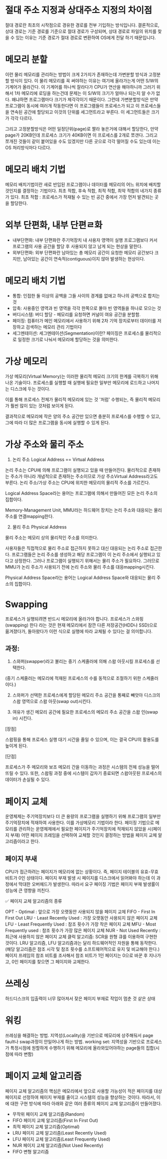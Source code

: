 # 절대 주소 지정과 상대주소 지정의 차이점
절대 경로란 최초의 시작점으로 경유한 경로를 전부 기입하는 방식입니다.
결론적으로, 상대 경로는 기준 경로를 기준으로 절대 경로가 구성되며,  상대 경로로 파일의 위치를 찾을 수 있는 이유는 기준 경로가 절대 경로로 변환하여 OS에게 전달 하기 때문입니다.
# 메모리 분할  
이런 물리 메모리를 관리하는 방법이 크게 2가지가 존재하는데 가변분할 방식과 고정분할 방식이 있다. 이 물리 메모리를 꼭 써야하는 이유는 여기에 올라가는게 어떤 S/W의 기계어가 올라간다. 이 기계어를 하나씩 잘라다가 CPU가 연산을 해야하니까 그러기 위해서 1차 메모리에 로딩을 하는건데 문제는 이 S/W의 크기가 얼마나 되는지 알 수가 없다. 왜냐하면 프로그램마다 크기가 제각각이기 때문이다. 그런데 가변분할방식은 만약 프로그램이 동시에 여러개 작동한다면 이 프로그램들이 프로세스가 되고 이 프로세스들을 연속된 공간에 할당되고 이것의 단위를 세그먼트라고 부른다. 이 세그먼트들은 크기가 각각 다르다.

그리고 고정분할방식은 어떤 일정단위(page)로 짤라 놓은거에 대해서 할당한다, 만약 page가 20KB인데 프로세스 크기가 40KB이면 이 프로세스를 2개로 쪼갠다. 그리고 쪼개진 것들이 같이 붙어있을 수도 있겠지만 다른 곳으로 각각 떨어질 수도 있는데 이는 OS 처리방식마다 다르다.

# 메모리 배치 기법
메모리 배치기법이란 새로 반입된 프로그램이나 데이터를 메모리의 어느 위치에 배치할 것인지를 결정하는 기법이다. 최초 적합, 후속 적합, 최적 적합, 최악 적합의 네가지 종류가 있다. 최초 적합 : 프로세스가 적재될 수 있는 빈 공간 중에서 가장 먼저 발견되는 곳을 할당한다.
# 외부 단편화, 내부 단편ㄹ화
- 내부단편화: 내부 단편화란 주기억장치 내 사용자 영역이 실행 프로그램보다 커서 프로그램의 사용 공간을 할당 후 사용되지 않고 남게 되는 현상을 말한다. 
- 외부단편화: 외부 단편화란 남아있는 총 메모리 공간이 요청한 메모리 공간보다 크지만, 남아있는 공간이 연속적(contiguous)이지 않아 발생하는 현상이다.
# 메모리 배치 기법
- 통합: 인접한 둘 이상의 공백을 그들 사이의 경계를 없애고 하나의 공백으로 합치는 것
- 압축: 사용중인 영역과 빈 영역을 각각 한쪽으로 몰아 빈 영역들을 하나로 모으는 것
- 버디시스템: 버디 할당 - 메모리를 요청하면 커널이 여유 공간을 분할함.
- 페이징:  컴퓨터가 메인 메모리에서 사용하기 위해 2차 기억 장치로부터 데이터를 저장하고 검색하는 메모리 관리 기법이다
- 세그멘테이션: 세그멘테이션(Segmentation)이란? 페이징은 프로세스를 물리적으로 일정한 크기로 나눠서 메모리에 할당하는 것을 의미한다.
# 가상 메모리
가상 메모리(Virtual Memory)는 이러한 물리적 메모리 크기의 한계를 극복하기 위해 나온 기술이다. 프로세스를 실행할 때 실행에 필요한 일부만 메모리에 로드하고 나머지는 디스크에 두는 것이다.

이를 통해 프로세스 전체가 물리적 메모리에 있는 것 '처럼' 수행되는, 즉 물리적 메모리가 훨씬 많이 있는 것처럼 보이게 된다.

결과적으로 메모리에 작은 양의 주소 공간만 있으면 충분히 프로세스를 수행할 수 있고, 그에 따라 더 많은 프로그램을 동시에 실행할 수 있게 된다. 

 
# 가상 주소와 물리 주소
1. 논리 주소 Logical Address == Virtual Address

논리 주소는 CPU에 의해 프로그램이 실행되고 있을 때 만들어진다. 물리적으로 존재하는 주소가 아니라 개념적으로 존재하는 주소이므로 가상 주소Virtual Address라고도 부른다. 논리 주소/가상 주소는 CPU에 위치한 메모리의 물리적 주소를 가르킨다.

Logical Address Space라는 용어는 프로그램에 의해서 만들어진 모든 논리 주소의 집합이다.

Memory-Management Unit, MMU라는 하드웨어 장치는 논리 주소와 대응되는 물리 주소를 연결mapping한다.

2. 물리 주소 Physical Address

물리 주소는 메모리 상의 물리적인 주소를 의미한다.

사용자들은 직접적으로 물리 주소로 접근하지 못하고 대신 대응되는 논리 주소로 접근한다. 프로그램들은 논리 주소를 생성하고 해당 프로그램이 이 논리 주소에서 실행되고 있다고 상정한다. 그러나 프로그램이 실행되기 위해서는 물리 주소가 필요하다. 그러므로 MMU가 논리 주소가 사용되기 전에 논리 주소와 물리 주소를 대응mapping시킨다.

Physical Address Space라는 용어는 Logical Address Space와 대응되는 물리 주소의 집합이다.
# Swapping 
프로세스가 실행되려면 반드시 메모리에 올라가야 합니다. 프로세스가 스와핑(swapping) 한다 라는 것은 현재 메모리에서 잠깐 다른 저장공간(HDD나 SSD)으로 옮겨졌다가, 돌아왔다가 이런 식으로 실행에 따라 교체될 수 있다는 걸 의미합니다.

## 과정: 
1. 스와퍼(swapper)라고 불리는 중기 스케줄러에 의해 스왑 아웃시킬 프로세스를 선택한다.

(중기 스케줄러는 메모리에 적재된 프로세스의 수를 동적으로 조절하기 위한 스케줄러이다.)


2. 스와퍼가 선택한 프로세스에게 할당된 메모리 주소 공간을 통째로 빼앗아 디스크의 스왑 영역으로 스왑 아웃(swap out)시킨다.


3. 여유가 생긴 메모리 공간에 필요한 프로세스의 메모리 주소 공간을 스왑 인(swap in) 시킨다.

[장점]

스왑핑을 통해 프로세스 실행 대기 시간을 줄일 수 있으며, 이는 결국 CPU의 활용도를 높이게 된다.

 

[단점]

프로세스가 주 메모리와 보조 메모리 간을 이동하는 과정은 시스템의 전체 성능을 떨어뜨릴 수 있다.  또한, 스왑핑 과정 중에 시스템이 갑자기 종료되면 스왑아웃된 프로세스의 데이터가 손실될 수 있다.

# 페이지 교체
운영체제는 주기억장치보다 더 큰 용량의 프로그램을 실행하기 위해 프로그램의 일부만 주기억장치에 적재하여 사용한다. 이를 가상메모리 기법이라 한다.
페이징 기법으로 메모리를 관리하는 운영체제에서 필요한 페이지가 주기억장치에 적재되지 않았을 시(페이지 부재) 어떤 페이지 프레임을 선택하여 교체할 것인지 결정하는 방법을 페이지 교체 알고리즘이라고 한다.

## 페이지 부새 
CPU가 접근하려는 페이지가 메모리에 없는 상황이다. 즉, 페이지 테이블의 유효-무효 비트가 0인 상태이다.
페이지 부재 발생 시 페이지를 디스크에서 읽어봐야 하는데 이 과정에서 막대한 오버헤드가 발생한다. 따라서 요구 페이징 기법은 페이지 부재 발생률이 성능에 큰 영향을 끼친다.

✅ 페이지 교체 알고리즘의 종류

OPT - Optimal : 앞으로 가장 오랫동안 사용되지 않을 페이지 교체
FIFO - First In First Out
LRU - Least Recently Used : 가장 오랫동안 사용되지 않은 페이지 교체
LFU - Least Frequently Used : 참조 횟수가 가장 작은 페이지 교체
MFU - Most Frequently used : 참조 횟수가 가장 많은 페이지 교체
NUR - Not Used Recently : 최근에 사용하지 않은 페이지 교체
클럭 알고리즘: SCR을 원형 큐를 이용하여 구현한 것이다.
LRU 알고리즘, LFU 알고리즘과는 달리 하드웨어적인 자원을 통해 동작한다. (해당 알고리즘은 참조 시각 및 참조 횟수를 소프트웨어적으로 유지 및 비교해야 한다.)
페이지 프레임의 참조 비트를 조사해서 참조 비트가 1인 페이지는 0으로 바꾼 후 지나가고, 0인 페이지를 찾으면 그 페이지와 교체한다.


# 쓰레싱
하드디스크의 입출력이 너무 많아져서 잦은 페이지 부재로 작업이 멈춘 것 샅은 상태 

# 워킹
쓰레싱을 해결하는 방법. 지역성(Locality)을 기반으로 메모리에 상주해둬서 page fault나 swap과정이 안일어나게 하는 방법.
working set: 지역성을 기반으로 프로세스가 특정시점에 원할하게 수행하기 위해 메모리에 올라와있어야하는 page들의 집합(시점에 따라 변함)

# 페이지 교체 알고리즘
페이지 교체 알고리즘의 핵심은 메모리에서 앞으로 사용할 가능성이 적은 페이지를 대상 페이지로 선정하여 페이지 부재를 줄이고 시스템의 성능을 향상하는 것이다. 따라서, 이에 대한 구현 방식에 따라 아래와 같은 여러 종류의 페이지 교체 알고리즘이 만들어졌다.
- 무작위 페이지 교체 알고리즘(Random)
- FIFO 페이지 교체 알고리즘(First In First Out)
- 최적 페이지 교체 알고리즘(Optimal)
- LRU 페이지 교체 알고리즘(Least Recently Used)
- LFU 페이지 교체 알고리즘(Least Frequently Used)
- NUR 페이지 교체 알고리즘(Not Used Recently)
- FIFO 변형 알고리즘

